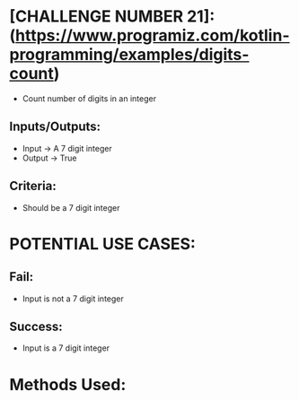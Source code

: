
# [CHALLENGE NUMBER 21]:(https://www.programiz.com/kotlin-programming/examples/digits-count)
- Count number of digits in an integer

## Inputs/Outputs:
- Input -> A 7 digit integer
- Output -> True

## Criteria:
- Should be a 7 digit integer

# POTENTIAL USE CASES:
## Fail:
- Input is not a 7 digit integer

## Success:
- Input is a 7 digit integer

# Methods Used:
